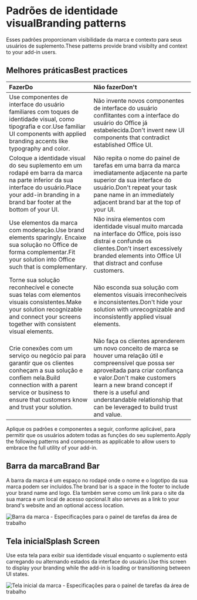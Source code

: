 # <a name="branding-patterns"></a><span data-ttu-id="fc482-101">Padrões de identidade visual</span><span class="sxs-lookup"><span data-stu-id="fc482-101">Branding patterns</span></span>

<span data-ttu-id="fc482-102">Esses padrões proporcionam visibilidade da marca e contexto para seus usuários de suplemento.</span><span class="sxs-lookup"><span data-stu-id="fc482-102">These patterns provide brand visibilty and context to your add-in users.</span></span> 

## <a name="best-practices"></a><span data-ttu-id="fc482-103">Melhores práticas</span><span class="sxs-lookup"><span data-stu-id="fc482-103">Best practices</span></span>

|<span data-ttu-id="fc482-104">Fazer</span><span class="sxs-lookup"><span data-stu-id="fc482-104">Do</span></span> |<span data-ttu-id="fc482-105">Não fazer</span><span class="sxs-lookup"><span data-stu-id="fc482-105">Don't</span></span>|
|:---- |:----|
| <span data-ttu-id="fc482-106">Use componentes de interface do usuário familiares com toques de identidade visual, como tipografia e cor.</span><span class="sxs-lookup"><span data-stu-id="fc482-106">Use familiar UI components with applied branding accents like typography and color.</span></span> | <span data-ttu-id="fc482-107">Não invente novos componentes de interface do usuário conflitantes com a interface do usuário do Office já estabelecida.</span><span class="sxs-lookup"><span data-stu-id="fc482-107">Don't invent new UI components that contradict established Office UI.</span></span> | 
| <span data-ttu-id="fc482-108">Coloque a identidade visual do seu suplemento em um rodapé em barra da marca na parte inferior da sua interface do usuário.</span><span class="sxs-lookup"><span data-stu-id="fc482-108">Place your add-in branding in a brand bar footer at the bottom of your UI.</span></span> | <span data-ttu-id="fc482-109">Não repita o nome do painel de tarefas em uma barra da marca imediatamente adjacente na parte superior da sua interface do usuário.</span><span class="sxs-lookup"><span data-stu-id="fc482-109">Don't repeat your task pane name in an immediately adjacent brand bar at the top of your UI.</span></span> |
| <span data-ttu-id="fc482-110">Use elementos da marca com moderação.</span><span class="sxs-lookup"><span data-stu-id="fc482-110">Use brand elements sparingly.</span></span> <span data-ttu-id="fc482-111">Encaixe sua solução no Office de forma complementar.</span><span class="sxs-lookup"><span data-stu-id="fc482-111">Fit your solution into Office such that is complementary.</span></span> | <span data-ttu-id="fc482-112">Não insira elementos com identidade visual muito marcada na interface do Office, pois isso distrai e confunde os clientes.</span><span class="sxs-lookup"><span data-stu-id="fc482-112">Don't insert excessively branded elements into Office UI that distract and confuse customers.</span></span> |
| <span data-ttu-id="fc482-113">Torne sua solução reconhecível e conecte suas telas com elementos visuais consistentes.</span><span class="sxs-lookup"><span data-stu-id="fc482-113">Make your solution recognizable and connect your screens together with consistent visual elements.</span></span> | <span data-ttu-id="fc482-114">Não esconda sua solução com elementos visuais irreconhecíveis e inconsistentes.</span><span class="sxs-lookup"><span data-stu-id="fc482-114">Don't hide your solution with unrecognizable and inconsistently applied visual elements.</span></span> |
| <span data-ttu-id="fc482-115">Crie conexões com um serviço ou negócio pai para garantir que os clientes conheçam a sua solução e confiem nela.</span><span class="sxs-lookup"><span data-stu-id="fc482-115">Build connection with a parent service or business to ensure that customers know and trust your solution.</span></span> | <span data-ttu-id="fc482-116">Não faça os clientes aprenderem um novo conceito de marca se houver uma relação útil e compreensível que possa ser aproveitada para criar confiança e valor.</span><span class="sxs-lookup"><span data-stu-id="fc482-116">Don't make customers learn a new brand concept if there is a useful and understandable relationship that can be leveraged to build trust and value.</span></span> |


<span data-ttu-id="fc482-117">Aplique os padrões e componentes a seguir, conforme aplicável, para permitir que os usuários adotem todas as funções do seu suplemento.</span><span class="sxs-lookup"><span data-stu-id="fc482-117">Apply the following patterns and components as applicable to allow users to embrace the full utility of your add-in.</span></span>


## <a name="brand-bar"></a><span data-ttu-id="fc482-118">Barra da marca</span><span class="sxs-lookup"><span data-stu-id="fc482-118">Brand Bar</span></span>

<span data-ttu-id="fc482-119">A barra da marca é um espaço no rodapé onde o nome e o logotipo da sua marca podem ser incluídos.</span><span class="sxs-lookup"><span data-stu-id="fc482-119">The brand bar is a space in the footer to include your brand name and logo.</span></span> <span data-ttu-id="fc482-120">Ela também serve como um link para o site da sua marca e um local de acesso opcional.</span><span class="sxs-lookup"><span data-stu-id="fc482-120">It also serves as a link to your brand's website and an optional access location.</span></span>

![Barra da marca - Especificações para o painel de tarefas da área de trabalho](../images/add-in-brand-bar.png)

## <a name="splash-screen"></a><span data-ttu-id="fc482-122">Tela inicial</span><span class="sxs-lookup"><span data-stu-id="fc482-122">Splash Screen</span></span>

<span data-ttu-id="fc482-123">Use esta tela para exibir sua identidade visual enquanto o suplemento está carregando ou alternando estados da interface do usuário.</span><span class="sxs-lookup"><span data-stu-id="fc482-123">Use this screen to display your branding while the add-in is loading or transitioning between UI states.</span></span>

![Tela inicial da marca - Especificações para o painel de tarefas da área de trabalho](../images/add-in-splash-screen.png)
